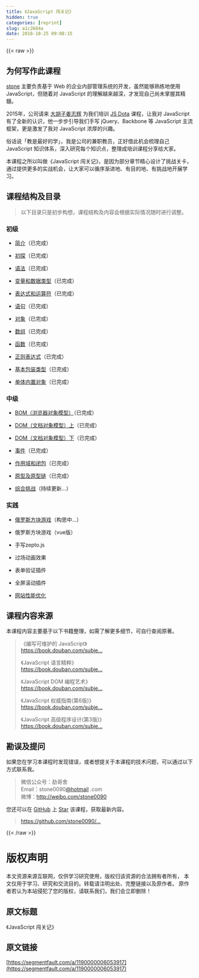 ```yaml
---
title: 《JavaScript 闯关记》
hidden: true
categories: [reprint]
slug: a1c2684a
date: 2018-10-25 09:08:15
---
```


{{< raw >}}
<h2 id="articleHeader0">&#x4E3A;&#x4F55;&#x5199;&#x4F5C;&#x6B64;&#x8BFE;&#x7A0B;</h2><p><a href="http://shijiajie.com/about/" rel="nofollow noreferrer" target="_blank">stone</a> &#x4E3B;&#x8981;&#x8D1F;&#x8D23;&#x57FA;&#x4E8E; Web &#x7684;&#x4F01;&#x4E1A;&#x5185;&#x90E8;&#x7BA1;&#x7406;&#x7CFB;&#x7EDF;&#x7684;&#x5F00;&#x53D1;&#xFF0C;&#x867D;&#x7136;&#x80FD;&#x591F;&#x719F;&#x7EC3;&#x5730;&#x4F7F;&#x7528; JavaScript&#xFF0C;&#x4F46;&#x968F;&#x7740;&#x5BF9; JavaScript &#x7684;&#x7406;&#x89E3;&#x8D8A;&#x6765;&#x8D8A;&#x6DF1;&#xFF0C;&#x624D;&#x53D1;&#x73B0;&#x81EA;&#x5DF1;&#x5C1A;&#x672A;&#x638C;&#x63E1;&#x5176;&#x7CBE;&#x9AD3;&#x3002;</p><p>2015&#x5E74;&#xFF0C;&#x516C;&#x53F8;&#x8BF7;&#x6765; <a href="http://weibo.com/zhihuijiang" rel="nofollow noreferrer" target="_blank">&#x5927;&#x80E1;&#x5B50;&#x59DC;&#x5FD7;&#x8F89;</a> &#x4E3A;&#x6211;&#x4EEC;&#x57F9;&#x8BAD; <a href="http://ibagsoft.github.io/js_dota/" rel="nofollow noreferrer" target="_blank">JS Dota</a> &#x8BFE;&#x7A0B;&#xFF0C;&#x8BA9;&#x6211;&#x5BF9; JavaScript &#x6709;&#x4E86;&#x5168;&#x65B0;&#x7684;&#x8BA4;&#x8BC6;&#xFF0C;&#x4ED6;&#x4E00;&#x6B65;&#x6B65;&#x5F15;&#x5BFC;&#x6211;&#x4EEC;&#x624B;&#x5199; jQuery&#x3001;Backbone &#x7B49; JavaScript &#x4E3B;&#x6D41;&#x6846;&#x67B6;&#xFF0C;&#x66F4;&#x662F;&#x6FC0;&#x53D1;&#x4E86;&#x6211;&#x5BF9; JavaScript &#x6D53;&#x539A;&#x7684;&#x5174;&#x8DA3;&#x3002;</p><p>&#x4FD7;&#x8BDD;&#x8BF4;&#x300C;&#x6559;&#x662F;&#x6700;&#x597D;&#x7684;&#x5B66;&#x300D;&#xFF0C;&#x6211;&#x662F;&#x516C;&#x53F8;&#x7684;&#x517C;&#x804C;&#x6559;&#x5458;&#xFF0C;&#x6B63;&#x597D;&#x501F;&#x6B64;&#x673A;&#x4F1A;&#x68B3;&#x7406;&#x81EA;&#x5DF1; JavaScript &#x77E5;&#x8BC6;&#x4F53;&#x7CFB;&#xFF0C;&#x6DF1;&#x5165;&#x7814;&#x7A76;&#x6BCF;&#x4E2A;&#x77E5;&#x8BC6;&#x70B9;&#xFF0C;&#x6574;&#x7406;&#x6210;&#x57F9;&#x8BAD;&#x8BFE;&#x7A0B;&#x5206;&#x4EAB;&#x7ED9;&#x5927;&#x5BB6;&#x3002;</p><p>&#x672C;&#x8BFE;&#x7A0B;&#x4E4B;&#x6240;&#x4EE5;&#x53EB;&#x505A;&#x300A;JavaScript &#x95EF;&#x5173;&#x8BB0;&#x300B;&#xFF0C;&#x662F;&#x56E0;&#x4E3A;&#x90E8;&#x5206;&#x7AE0;&#x8282;&#x7CBE;&#x5FC3;&#x8BBE;&#x8BA1;&#x4E86;&#x6311;&#x6218;&#x5173;&#x5361;&#xFF0C;&#x901A;&#x8FC7;&#x63D0;&#x4F9B;&#x66F4;&#x591A;&#x7684;&#x5B9E;&#x6218;&#x673A;&#x4F1A;&#xFF0C;&#x8BA9;&#x5927;&#x5BB6;&#x53EF;&#x4EE5;&#x5FAA;&#x5E8F;&#x6E10;&#x8FDB;&#x5730;&#x3001;&#x6709;&#x76EE;&#x7684;&#x5730;&#x3001;&#x6709;&#x6311;&#x6218;&#x5730;&#x5F00;&#x5C55;&#x5B66;&#x4E60;&#x3002;</p><h2 id="articleHeader1">&#x8BFE;&#x7A0B;&#x7ED3;&#x6784;&#x53CA;&#x76EE;&#x5F55;</h2><blockquote><p>&#x4EE5;&#x4E0B;&#x76EE;&#x5F55;&#x53EA;&#x662F;&#x521D;&#x6B65;&#x6784;&#x60F3;&#xFF0C;&#x8BFE;&#x7A0B;&#x7ED3;&#x6784;&#x53CA;&#x5185;&#x5BB9;&#x4F1A;&#x6839;&#x636E;&#x5B9E;&#x9645;&#x60C5;&#x51B5;&#x968F;&#x65F6;&#x8FDB;&#x884C;&#x8C03;&#x6574;&#x3002;</p></blockquote><h3 id="articleHeader2">&#x521D;&#x7EA7;</h3><ul><li><p><a href="https://github.com/stone0090/javascript-lessons/tree/master/1.1-Introduction" rel="nofollow noreferrer" target="_blank">&#x7B80;&#x4ECB;</a>&#xFF08;&#x5DF2;&#x5B8C;&#x6210;&#xFF09;</p></li><li><p><a href="https://github.com/stone0090/javascript-lessons/tree/master/1.2-FirstExploration" rel="nofollow noreferrer" target="_blank">&#x521D;&#x63A2;</a>&#xFF08;&#x5DF2;&#x5B8C;&#x6210;&#xFF09;</p></li><li><p><a href="https://github.com/stone0090/javascript-lessons/tree/master/1.3-Syntax" rel="nofollow noreferrer" target="_blank">&#x8BED;&#x6CD5;</a>&#xFF08;&#x5DF2;&#x5B8C;&#x6210;&#xFF09;</p></li><li><p><a href="https://github.com/stone0090/javascript-lessons/tree/master/1.4-Variable&amp;Types" rel="nofollow noreferrer" target="_blank">&#x53D8;&#x91CF;&#x548C;&#x6570;&#x636E;&#x7C7B;&#x578B;</a>&#xFF08;&#x5DF2;&#x5B8C;&#x6210;&#xFF09;</p></li><li><p><a href="https://github.com/stone0090/javascript-lessons/tree/master/1.5-Expression&amp;Operators" rel="nofollow noreferrer" target="_blank">&#x8868;&#x8FBE;&#x5F0F;&#x548C;&#x8FD0;&#x7B97;&#x7B26;</a>&#xFF08;&#x5DF2;&#x5B8C;&#x6210;&#xFF09;</p></li><li><p><a href="https://github.com/stone0090/javascript-lessons/tree/master/1.6-Statements" rel="nofollow noreferrer" target="_blank">&#x8BED;&#x53E5;</a>&#xFF08;&#x5DF2;&#x5B8C;&#x6210;&#xFF09;</p></li><li><p><a href="https://github.com/stone0090/javascript-lessons/tree/master/1.7-ObjectObjects" rel="nofollow noreferrer" target="_blank">&#x5BF9;&#x8C61;</a>&#xFF08;&#x5DF2;&#x5B8C;&#x6210;&#xFF09;</p></li><li><p><a href="https://github.com/stone0090/javascript-lessons/tree/master/1.8-ArrayObjects" rel="nofollow noreferrer" target="_blank">&#x6570;&#x7EC4;</a>&#xFF08;&#x5DF2;&#x5B8C;&#x6210;&#xFF09;</p></li><li><p><a href="https://github.com/stone0090/javascript-lessons/tree/master/1.9-FunctionObjects" rel="nofollow noreferrer" target="_blank">&#x51FD;&#x6570;</a>&#xFF08;&#x5DF2;&#x5B8C;&#x6210;&#xFF09;</p></li><li><p><a href="https://github.com/stone0090/javascript-lessons/tree/master/1.10-RegExpObjects" rel="nofollow noreferrer" target="_blank">&#x6B63;&#x5219;&#x8868;&#x8FBE;&#x5F0F;</a>&#xFF08;&#x5DF2;&#x5B8C;&#x6210;&#xFF09;</p></li><li><p><a href="https://github.com/stone0090/javascript-lessons/tree/master/1.11-PrimitiveWrapperObjects" rel="nofollow noreferrer" target="_blank">&#x57FA;&#x672C;&#x5305;&#x88C5;&#x7C7B;&#x578B;</a>&#xFF08;&#x5DF2;&#x5B8C;&#x6210;&#xFF09;</p></li><li><p><a href="https://github.com/stone0090/javascript-lessons/tree/master/1.12-SingletonBuiltInObjects" rel="nofollow noreferrer" target="_blank">&#x5355;&#x4F53;&#x5185;&#x7F6E;&#x5BF9;&#x8C61;</a>&#xFF08;&#x5DF2;&#x5B8C;&#x6210;&#xFF09;</p></li></ul><h3 id="articleHeader3">&#x4E2D;&#x7EA7;</h3><ul><li><p><a href="https://github.com/stone0090/javascript-lessons/tree/master/2.1-BOM" rel="nofollow noreferrer" target="_blank">BOM&#xFF08;&#x6D4F;&#x89C8;&#x5668;&#x5BF9;&#x8C61;&#x6A21;&#x578B;&#xFF09;</a>&#xFF08;&#x5DF2;&#x5B8C;&#x6210;&#xFF09;</p></li><li><p><a href="https://github.com/stone0090/javascript-lessons/tree/master/2.2-DOM" rel="nofollow noreferrer" target="_blank">DOM&#xFF08;&#x6587;&#x6863;&#x5BF9;&#x8C61;&#x6A21;&#x578B;&#xFF09;&#x4E0A;</a>&#xFF08;&#x5DF2;&#x5B8C;&#x6210;&#xFF09;</p></li><li><p><a href="https://github.com/stone0090/javascript-lessons/tree/master/2.2-DOM/README2.md" rel="nofollow noreferrer" target="_blank">DOM&#xFF08;&#x6587;&#x6863;&#x5BF9;&#x8C61;&#x6A21;&#x578B;&#xFF09;&#x4E0B;</a>&#xFF08;&#x5DF2;&#x5B8C;&#x6210;&#xFF09;</p></li><li><p><a href="https://github.com/stone0090/javascript-lessons/tree/master/2.3-Event" rel="nofollow noreferrer" target="_blank">&#x4E8B;&#x4EF6;</a>&#xFF08;&#x5DF2;&#x5B8C;&#x6210;&#xFF09;</p></li><li><p><a href="https://github.com/stone0090/javascript-lessons/tree/master/2.4-Scope&amp;Closure" rel="nofollow noreferrer" target="_blank">&#x4F5C;&#x7528;&#x57DF;&#x548C;&#x95ED;&#x5305;</a>&#xFF08;&#x5DF2;&#x5B8C;&#x6210;&#xFF09;</p></li><li><p><a href="https://github.com/stone0090/javascript-lessons/tree/master/2.5-Prototype" rel="nofollow noreferrer" target="_blank">&#x539F;&#x578B;&#x53CA;&#x539F;&#x578B;&#x94FE;</a>&#xFF08;&#x5DF2;&#x5B8C;&#x6210;&#xFF09;</p></li><li><p><a href="https://github.com/stone0090/javascript-lessons/tree/master/2.9-Challenge" rel="nofollow noreferrer" target="_blank">&#x7EFC;&#x5408;&#x6311;&#x6218;</a>&#xFF08;&#x6301;&#x7EED;&#x66F4;&#x65B0;...&#xFF09;</p></li></ul><h3 id="articleHeader4">&#x5B9E;&#x8DF5;</h3><ul><li><p><a href="https://github.com/stone0090/javascript-lessons/tree/master/3.1-Tetris" rel="nofollow noreferrer" target="_blank">&#x4FC4;&#x7F57;&#x65AF;&#x65B9;&#x5757;&#x6E38;&#x620F;</a>&#xFF08;&#x6784;&#x601D;&#x4E2D;&#x2026;&#xFF09;</p></li><li><p>&#x4FC4;&#x7F57;&#x65AF;&#x65B9;&#x5757;&#x6E38;&#x620F;&#xFF08;vue&#x7248;&#xFF09;</p></li><li><p>&#x624B;&#x5199;zepto.js</p></li><li><p>&#x8FC7;&#x573A;&#x52A8;&#x753B;&#x6548;&#x679C;</p></li><li><p>&#x8868;&#x5355;&#x9A8C;&#x8BC1;&#x63D2;&#x4EF6;</p></li><li><p>&#x5168;&#x5C4F;&#x6EDA;&#x52A8;&#x63D2;&#x4EF6;</p></li><li><p><a href="http://www.imooc.com/view/50" rel="nofollow noreferrer" target="_blank">&#x7F51;&#x7AD9;&#x6027;&#x80FD;&#x4F18;&#x5316;</a></p></li></ul><h2 id="articleHeader5">&#x8BFE;&#x7A0B;&#x5185;&#x5BB9;&#x6765;&#x6E90;</h2><p>&#x672C;&#x8BFE;&#x7A0B;&#x5185;&#x5BB9;&#x4E3B;&#x8981;&#x57FA;&#x4E8E;&#x4EE5;&#x4E0B;&#x4E66;&#x7C4D;&#x6574;&#x7406;&#xFF0C;&#x5982;&#x9700;&#x4E86;&#x89E3;&#x66F4;&#x591A;&#x7EC6;&#x8282;&#xFF0C;&#x53EF;&#x81EA;&#x884C;&#x67E5;&#x9605;&#x539F;&#x8457;&#x3002;</p><blockquote><p>&#x300A;&#x7F16;&#x5199;&#x53EF;&#x7EF4;&#x62A4;&#x7684; JavaScript&#x300B;<br><a href="https://book.douban.com/subject/21792530" rel="nofollow noreferrer" target="_blank">https://book.douban.com/subje...</a></p><p>&#x300A;JavaScript &#x8BED;&#x8A00;&#x7CBE;&#x7CB9;&#x300B;<br><a href="https://book.douban.com/subject/3590768" rel="nofollow noreferrer" target="_blank">https://book.douban.com/subje...</a></p><p>&#x300A;JavaScript DOM &#x7F16;&#x7A0B;&#x827A;&#x672F;&#x300B;<br><a href="https://book.douban.com/subject/6038371" rel="nofollow noreferrer" target="_blank">https://book.douban.com/subje...</a></p><p>&#x300A;JavaScript &#x6743;&#x5A01;&#x6307;&#x5357;(&#x7B2C;6&#x7248;)&#x300B;<br><a href="https://book.douban.com/subject/10549733" rel="nofollow noreferrer" target="_blank">https://book.douban.com/subje...</a></p><p>&#x300A;JavaScript &#x9AD8;&#x7EA7;&#x7A0B;&#x5E8F;&#x8BBE;&#x8BA1;(&#x7B2C;3&#x7248;)&#x300B;<br><a href="https://book.douban.com/subject/10546125" rel="nofollow noreferrer" target="_blank">https://book.douban.com/subje...</a></p></blockquote><h2 id="articleHeader6">&#x52D8;&#x8BEF;&#x53CA;&#x63D0;&#x95EE;</h2><p>&#x5982;&#x679C;&#x60A8;&#x5728;&#x5B66;&#x4E60;&#x672C;&#x8BFE;&#x7A0B;&#x65F6;&#x53D1;&#x73B0;&#x9519;&#x8BEF;&#xFF0C;&#x6216;&#x8005;&#x60F3;&#x63D0;&#x5173;&#x4E8E;&#x672C;&#x8BFE;&#x7A0B;&#x7684;&#x6280;&#x672F;&#x95EE;&#x9898;&#xFF0C;&#x53EF;&#x4EE5;&#x901A;&#x8FC7;&#x4EE5;&#x4E0B;&#x65B9;&#x5F0F;&#x8054;&#x7CFB;&#x6211;&#x3002;</p><blockquote><p>&#x5FAE;&#x4FE1;&#x516C;&#x4F17;&#x53F7;&#xFF1A;&#x52BC;&#x54E5;&#x820D;<br>Email&#xFF1A;stone0090<a href="/u/hotmail">@hotmail</a> .com<br>&#x5FAE;&#x535A;&#xFF1A;<a href="http://weibo.com/stone0090" rel="nofollow noreferrer" target="_blank">http://weibo.com/stone0090</a></p></blockquote><p>&#x60A8;&#x8FD8;&#x53EF;&#x4EE5;&#x5728; <a href="https://github.com/" rel="nofollow noreferrer" target="_blank">GitHub</a> &#x4E0A; <a href="https://github.com/stone0090/javascript-lessons" rel="nofollow noreferrer" target="_blank">Star</a> &#x8BE5;&#x8BFE;&#x7A0B;&#xFF0C;&#x83B7;&#x53D6;&#x6700;&#x65B0;&#x5185;&#x5BB9;&#x3002;</p><blockquote><p><a href="https://github.com/stone0090/javascript-lessons" rel="nofollow noreferrer" target="_blank">https://github.com/stone0090/...</a></p></blockquote>
{{< /raw >}}

# 版权声明
本文资源来源互联网，仅供学习研究使用，版权归该资源的合法拥有者所有，
本文仅用于学习、研究和交流目的。转载请注明出处、完整链接以及原作者。
原作者若认为本站侵犯了您的版权，请联系我们，我们会立即删除！

## 原文标题
《JavaScript 闯关记》

## 原文链接
[https://segmentfault.com/a/1190000006053917](https://segmentfault.com/a/1190000006053917)

